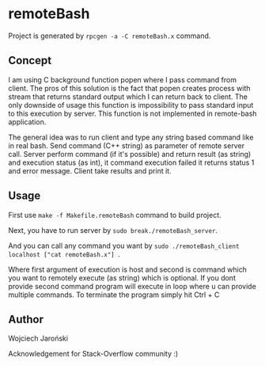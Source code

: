# remoteBash
Project is generated by ```rpcgen -a -C remoteBash.x``` command.

## Concept
I am using C background function popen where I pass command from client.
The pros of this solution is the fact that popen creates process with stream that returns standard output which I can return back to client. The only downside of usage this function is impossibility to pass standard input to this execution by server. This function is not implemented in remote-bash application.

The general idea was to run client and type any string based command like in real bash. Send command (C++ string) as parameter of remote server call. Server perform command (if it's possible) and return result (as string) and execution status (as int), it command execution failed it returns status 1 and error message. Client take results and print it.

## Usage
First use ```make -f Makefile.remoteBash``` command to build project.

Next, you have to run server by ```sudo break./remoteBash_server```.

And you can call any command you want by ```sudo ./remoteBash_client localhost ["cat remoteBash.x"] ```.

Where first argument of execution is host and second is command which you want to remotely execute (as string) which is optional.
If you dont provide second command program will execute in loop where u can provide multiple commands. To terminate the program simply hit Ctrl + C 

## Author
Wojciech Jaroński


Acknowledgement for Stack-Overflow community :)
